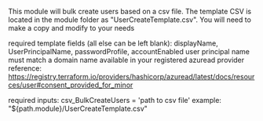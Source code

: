 This module will bulk create users based on a csv file. The template CSV is located in the module folder as "UserCreateTemplate.csv". You will need to make a copy and modify to your needs


required template fields (all else can be left blank):
displayName, UserPrincipalName, passwordProfile, accountEnabled 
user principal name must match a domain name available in your registered azuread provider
reference: https://registry.terraform.io/providers/hashicorp/azuread/latest/docs/resources/user#consent_provided_for_minor

required inputs:
csv_BulkCreateUsers  = 'path to csv file'
example: "${path.module}/UserCreateTemplate.csv"

